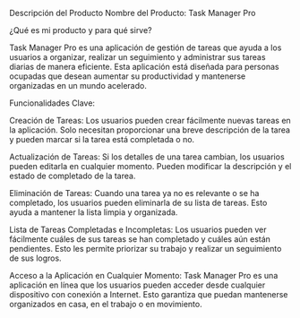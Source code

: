 Descripción del Producto
Nombre del Producto: Task Manager Pro

¿Qué es mi producto y para qué sirve?

Task Manager Pro es una aplicación de gestión de tareas que ayuda a los usuarios a organizar, realizar un seguimiento y administrar sus tareas diarias de manera eficiente. Esta aplicación está diseñada para personas ocupadas que desean aumentar su productividad y mantenerse organizadas en un mundo acelerado.

Funcionalidades Clave:

Creación de Tareas: Los usuarios pueden crear fácilmente nuevas tareas en la aplicación. Solo necesitan proporcionar una breve descripción de la tarea y pueden marcar si la tarea está completada o no.

Actualización de Tareas: Si los detalles de una tarea cambian, los usuarios pueden editarla en cualquier momento. Pueden modificar la descripción y el estado de completado de la tarea.

Eliminación de Tareas: Cuando una tarea ya no es relevante o se ha completado, los usuarios pueden eliminarla de su lista de tareas. Esto ayuda a mantener la lista limpia y organizada.

Lista de Tareas Completadas e Incompletas: Los usuarios pueden ver fácilmente cuáles de sus tareas se han completado y cuáles aún están pendientes. Esto les permite priorizar su trabajo y realizar un seguimiento de sus logros.

Acceso a la Aplicación en Cualquier Momento: Task Manager Pro es una aplicación en línea que los usuarios pueden acceder desde cualquier dispositivo con conexión a Internet. Esto garantiza que puedan mantenerse organizados en casa, en el trabajo o en movimiento.